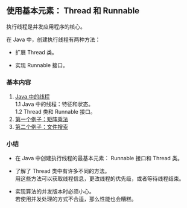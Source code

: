## 使用基本元素： Thread 和 Runnable
执行线程是并发应用程序的核心。  

在 Java 中，创建执行线程有两种方法：
-	扩展 Thread 类。

-	实现 Runnable 接口。

### 基本内容
1.	[Java 中的线程](C1Java中的线程.md)  
	1.1	Java 中的线程：特征和状态。  
	1.2	Thread 类和 Runnable 接口。  
3.	[第一个例子：矩阵乘法](C2第一个例子：矩阵乘法.md)
4.	[第二个例子：文件搜索](C3第二个例子：文件搜索.md)

### 小结
-	在 Java 中创建执行线程的最基本元素： Runnable 接口和 Thread 类。  

-	了解了 Thread 类中有许多不同的方法。  
用这些方法可以获取线程信息，更改线程的优先级，或者等待线程结束。
-	实现算法的并发版本时必须小心。  
若使用并发处理的方式不合适，那么性能也会糟糕。